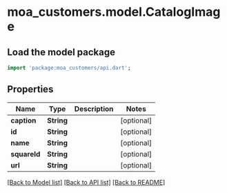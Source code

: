# moa_customers.model.CatalogImage

## Load the model package
```dart
import 'package:moa_customers/api.dart';
```

## Properties
Name | Type | Description | Notes
------------ | ------------- | ------------- | -------------
**caption** | **String** |  | [optional] 
**id** | **String** |  | [optional] 
**name** | **String** |  | [optional] 
**squareId** | **String** |  | [optional] 
**url** | **String** |  | [optional] 

[[Back to Model list]](../README.md#documentation-for-models) [[Back to API list]](../README.md#documentation-for-api-endpoints) [[Back to README]](../README.md)


